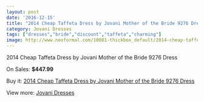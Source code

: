 ```yaml
---
layout: post
date: '2016-12-15'
title: "2014 Cheap Taffeta Dress by Jovani Mother of the Bride 9276 Dress"
category: Jovani Dresses
tags: ["dresses","bride","discount","taffeta","charming"]
image: http://www.neoformal.com/10081-thickbox_default/2014-cheap-taffeta-dress-by-jovani-mother-of-the-bride-9276-dress.jpg
---
```

2014 Cheap Taffeta Dress by Jovani Mother of the Bride 9276 Dress

On Sales: **$447.99**
<a href="https://www.neoformal.com/en/jovani-dresses-2014/3496-2014-cheap-taffeta-dress-by-jovani-mother-of-the-bride-9276-dress.html"><amp-img layout="responsive" width="600" height="600" src="//www.neoformal.com/10081-thickbox_default/2014-cheap-taffeta-dress-by-jovani-mother-of-the-bride-9276-dress.jpg" alt="2014 Cheap Taffeta Dress by Jovani Mother of the Bride 9276 Dress 0" /></a>
<a href="https://www.neoformal.com/en/jovani-dresses-2014/3496-2014-cheap-taffeta-dress-by-jovani-mother-of-the-bride-9276-dress.html"><amp-img layout="responsive" width="600" height="600" src="//www.neoformal.com/10082-thickbox_default/2014-cheap-taffeta-dress-by-jovani-mother-of-the-bride-9276-dress.jpg" alt="2014 Cheap Taffeta Dress by Jovani Mother of the Bride 9276 Dress 1" /></a>
<a href="https://www.neoformal.com/en/jovani-dresses-2014/3496-2014-cheap-taffeta-dress-by-jovani-mother-of-the-bride-9276-dress.html"><amp-img layout="responsive" width="600" height="600" src="//www.neoformal.com/10083-thickbox_default/2014-cheap-taffeta-dress-by-jovani-mother-of-the-bride-9276-dress.jpg" alt="2014 Cheap Taffeta Dress by Jovani Mother of the Bride 9276 Dress 2" /></a>

Buy it: [2014 Cheap Taffeta Dress by Jovani Mother of the Bride 9276 Dress](https://www.neoformal.com/en/jovani-dresses-2014/3496-2014-cheap-taffeta-dress-by-jovani-mother-of-the-bride-9276-dress.html "2014 Cheap Taffeta Dress by Jovani Mother of the Bride 9276 Dress")

View more: [Jovani Dresses](https://www.neoformal.com/en/48-jovani-dresses-2014 "Jovani Dresses")